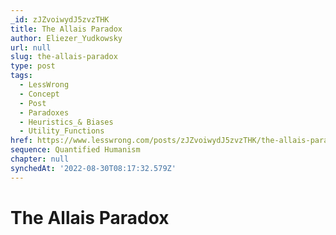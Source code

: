 ```yaml
---
_id: zJZvoiwydJ5zvzTHK
title: The Allais Paradox
author: Eliezer_Yudkowsky
url: null
slug: the-allais-paradox
type: post
tags:
  - LessWrong
  - Concept
  - Post
  - Paradoxes
  - Heuristics_& Biases
  - Utility_Functions
href: https://www.lesswrong.com/posts/zJZvoiwydJ5zvzTHK/the-allais-paradox
sequence: Quantified Humanism
chapter: null
synchedAt: '2022-08-30T08:17:32.579Z'
---
```

# The Allais Paradox


